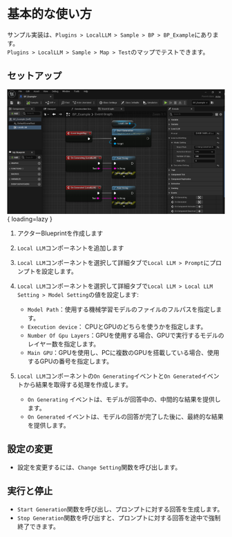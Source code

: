 # 基本的な使い方

サンプル実装は、`Plugins > LocalLLM > Sample > BP > BP_Example`にあります。  
`Plugins > LocalLLM > Sample > Map > Test`のマップでテストできます。

## セットアップ

![](images/basic.png){ loading=lazy }  

1. アクターBlueprintを作成します
2. `Local LLM`コンポーネントを追加します
3. `Local LLM`コンポーネントを選択して詳細タブで`Local LLM > Prompt`にプロンプトを設定します。
4. `Local LLM`コンポーネントを選択して詳細タブで`Local LLM > Local LLM Setting > Model Setting`の値を設定します:
	- `Model Path`：使用する機械学習モデルのファイルのフルパスを指定します。
	- `Execution device`： CPUとGPUのどちらを使うかを指定します。
	- `Number Of Gpu Layers`：GPUを使用する場合、GPUで実行するモデルのレイヤー数を指定します。
	- `Main GPU`：GPUを使用し、PCに複数のGPUを搭載している場合、使用するGPUの番号を指定します。

5. `Local LLM`コンポーネントの`On Generating`イベントと`On Generated`イベントから結果を取得する処理を作成します。
	- `On Generating` イベントは、モデルが回答中の、中間的な結果を提供します。
	- `On Generated` イベントは、モデルの回答が完了した後に、最終的な結果を提供します。

## 設定の変更

- 設定を変更するには、`Change Setting`関数を呼び出します。

	<!-- ![](images/BP-transcript-change-setting.png){ loading=lazy }   -->

## 実行と停止

- `Start Generation`関数を呼び出し、プロンプトに対する回答を生成します。
- `Stop Generation`関数を呼び出すと、プロンプトに対する回答を途中で強制終了できます。